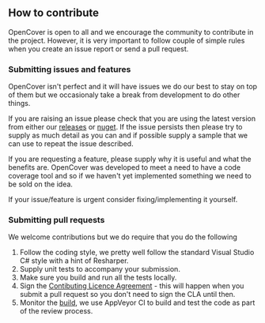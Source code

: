## How to contribute

OpenCover is open to all and we encourage the community to contribute in the project. However, it is very important to follow couple of simple rules when you create an issue report or send a pull request.

### Submitting issues and features

OpenCover isn't perfect and it will have issues we do our best to stay on top of them but we occasionaly take a break from development to do other things. 

If you are raising an issue please check that you are using the latest version from either our [releases](https://github.com/OpenCover/opencover/releases) or [nuget](https://www.nuget.org/packages/OpenCover/). If the issue persists then please try to supply as much detail as you can and if possible supply a sample that we can use to repeat the issue described.  

If you are requesting a feature, please supply why it is useful and what the benefits are. OpenCover was developed to meet a need to have a code coverage tool and so if we haven't yet implemented something we need to be sold on the idea.

If your issue/feature is urgent consider fixing/implementing it yourself. 

### Submitting pull requests

We welcome contributions but we do require that you do the following

1. Follow the coding style, we pretty well follow the standard Visual Studio C# style with a hint of Resharper.
2. Supply unit tests to accompany your submission.
3. Make sure you build and run all the tests locally.
4. Sign the [Contibuting Licence Agreement](https://cla-assistant.io/OpenCover/opencover) - this will happen when you submit a pull request so you don't need to sign the CLA until then.
5. Monitor the [build](https://ci.appveyor.com/project/sawilde/opencover), we use AppVeyor CI to build and test the code as part of the review process. 

